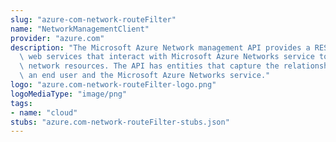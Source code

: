 ```yaml
---
slug: "azure-com-network-routeFilter"
name: "NetworkManagementClient"
provider: "azure.com"
description: "The Microsoft Azure Network management API provides a RESTful set of\
  \ web services that interact with Microsoft Azure Networks service to manage your\
  \ network resources. The API has entities that capture the relationship between\
  \ an end user and the Microsoft Azure Networks service."
logo: "azure.com-network-routeFilter-logo.png"
logoMediaType: "image/png"
tags:
- name: "cloud"
stubs: "azure.com-network-routeFilter-stubs.json"
---
```


